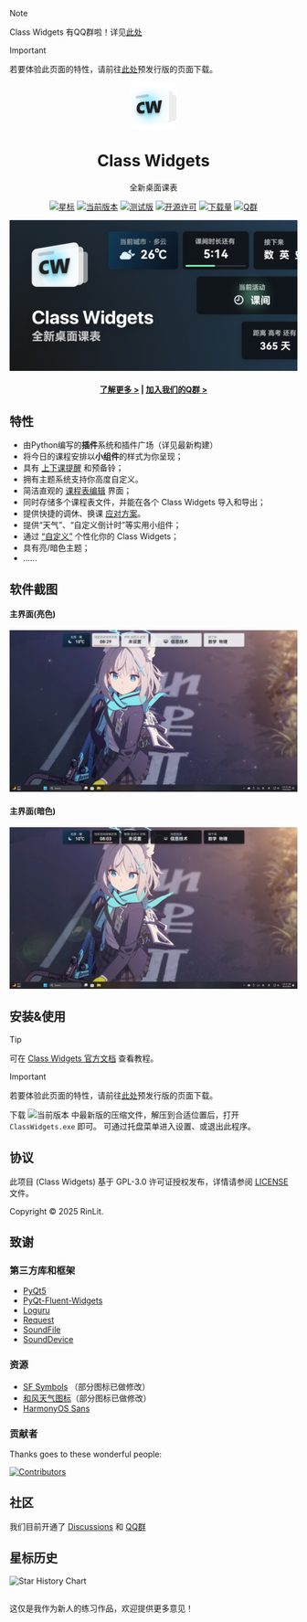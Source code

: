 > [!NOTE]
> Class Widgets 有QQ群啦！详见[此处](#社区)

> [!IMPORTANT]
> 若要体验此页面的特性，请前往[此处](https://github.com/RinLit-233-shiroko/Class-Widgets/releases/tag/v1.1.7-b4)预发行版的页面下载。

<p align="center">
  <img width="16%" align="center" src="img/Logo.png" alt="logo">
</p>
  <h1 align="center">
  Class Widgets
</h1>
<p align="center">
 全新桌面课表
</p>

<div align="center">

[![星标](https://img.shields.io/github/stars/RinLit-233-shiroko/Class-Widgets?style=for-the-badge&color=orange&label=星标)](https://github.com/RinLit-233-shiroko/Class-Widgets)
[![当前版本](https://img.shields.io/github/v/release/RinLit-233-shiroko/Class-Widgets?style=for-the-badge&color=purple&label=当前版本)](https://github.com/RinLit-233-shiroko/Class-Widgets/releases/latest)
[![测试版](https://img.shields.io/github/v/tag/RinLit-233-shiroko/Class-Widgets?include_prereleases&label=当前测试版&color=yellow&style=for-the-badge)](https://github.com/RinLit-233-shiroko/Class-Widgets/releases)
[![开源许可](https://img.shields.io/badge/license-GPLv3-blue.svg?label=开源许可证&style=for-the-badge)](https://github.com/RinLit-233-shiroko/Class-Widgets)
[![下载量](https://img.shields.io/github/downloads/RinLit-233-shiroko/Class-Widgets/total.svg?label=下载量&color=green&style=for-the-badge)](https://github.com/RinLit-233-shiroko/Class-Widgets)
[![Q群](https://img.shields.io/badge/QQ群-169200380-blue.svg?logo=qq&color=blue&style=for-the-badge)](http://qm.qq.com/cgi-bin/qm/qr?_wv=1027&k=yHXKCAjOxlpTpJ4mNdXm0mxOneYUinRs&authKey=sd3%2F06iGdOZUjkXXPBeIzGnFDIeYwmdwuM8dhk25fi%2B1CUL32MkeN2EEfjdo2pzE&noverify=0&group_code=169200380)

![Banner](img/Banner.png)

#### [了解更多 >](https://www.bilibili.com/video/BV1xwW9eyEGu/) | [加入我们的Q群 >](http://qm.qq.com/cgi-bin/qm/qr?_wv=1027&k=yHXKCAjOxlpTpJ4mNdXm0mxOneYUinRs&authKey=sd3%2F06iGdOZUjkXXPBeIzGnFDIeYwmdwuM8dhk25fi%2B1CUL32MkeN2EEfjdo2pzE&noverify=0&group_code=169200380)

</div>


## 特性
- 由Python编写的**插件**系统和插件广场（详见最新构建）
- 将今日的课程安排以**小组件**的样式为你呈现；
- 具有 [上下课提醒](https://www.yuque.com/rinlit/class-widgets_help/fv2ou1i1ngap0hrl) 和预备铃；
- 拥有主题系统支持你高度自定义。
- 简洁直观的 [课程表编辑](https://www.yuque.com/rinlit/class-widgets_help/oozelh8r56tmw0xb) 界面；
- 同时存储多个课程表文件，并能在各个 Class Widgets 导入和导出；
- 提供快捷的调休、换课 [应对方案](https://www.yuque.com/rinlit/class-widgets_help/gc4epffu7g5bf9os)。
- 提供“天气”、“自定义倒计时”等实用小组件；
- 通过 [“自定义”](https://www.yuque.com/rinlit/class-widgets_help/qyly70ht1ogge1pi) 个性化你的 Class Widgets；
- 具有亮/暗色主题；
- ……

## 软件截图
#### 主界面(亮色)
![scrshot_0](img/screenshot_0.png)
#### 主界面(暗色)
![scrshot_0](img/screenshot_1.png)

## 安装&使用
> [!TIP]
> 可在 [Class Widgets 官方文档](https://www.yuque.com/rinlit/class-widgets_help/gs3gsbms1iivgibm) 查看教程。

> [!IMPORTANT]
> 若要体验此页面的特性，请前往[此处](https://github.com/RinLit-233-shiroko/Class-Widgets/releases/tag/v1.1.7-b3)预发行版的页面下载。

下载 ![当前版本](https://img.shields.io/github/v/release/RinLit-233-shiroko/Class-Widgets?style=flat&color=purple&label=当前版本) 中最新版的压缩文件，解压到合适位置后，打开 `ClassWidgets.exe` 即可。
可通过托盘菜单进入设置、或退出此程序。

## 协议
此项目 (Class Widgets) 基于 GPL-3.0 许可证授权发布，详情请参阅 [LICENSE](./LICENSE) 文件。

Copyright © 2025 RinLit.

## 致谢

### 第三方库和框架

- [PyQt5](https://www.riverbankcomputing.com/static/Docs/PyQt5/)
- [PyQt-Fluent-Widgets](https://github.com/zhiyiYo/PyQt-Fluent-Widgets)
- [Loguru](https://github.com/Delgan/loguru)
- [Request](https://github.com/psf/requests)
- [SoundFile](https://github.com/bastibe/python-soundfile)
- [SoundDevice](https://github.com/spatialaudio/python-sounddevice)

### 资源

- [SF Symbols](https://developer.apple.com/cn/sf-symbols/) （部分图标已做修改）
- [和风天气图标](https://icons.qweather.com/)（部分图标已做修改）
- [HarmonyOS Sans](https://developer.huawei.com/consumer/cn/design/resource/)

### 贡献者

Thanks goes to these wonderful people:

[![Contributors](http://contrib.nn.ci/api?repo=Class-Widgets/Class-Widgets&repo=Class-Widgets/plugin-plaza&repo=Class-Widgets/cw-interim-site)](https://github.com/Class-Widgets/Class-Widgets/graphs/contributors)

## 社区
我们目前开通了 [Discussions](https://github.com/orgs/Class-Widgets/discussions) 和 [QQ群](http://qm.qq.com/cgi-bin/qm/qr?_wv=1027&k=yHXKCAjOxlpTpJ4mNdXm0mxOneYUinRs&authKey=sd3%2F06iGdOZUjkXXPBeIzGnFDIeYwmdwuM8dhk25fi%2B1CUL32MkeN2EEfjdo2pzE&noverify=0&group_code=169200380)

## 星标历史
<picture>
  <source
    media="(prefers-color-scheme: dark)"
    srcset="
      https://api.star-history.com/svg?repos=RinLit-233-shiroko/Class-Widgets&type=Date&theme=dark
    "
  />
  <source
    media="(prefers-color-scheme: light)"
    srcset="
      https://api.star-history.com/svg?repos=RinLit-233-shiroko/Class-Widgets&type=Date&theme=dark
    "
  />
  <img
    alt="Star History Chart"
    src="https://api.star-history.com/svg?repos=RinLit-233-shiroko/Class-Widgets&type=Date&theme=dark"
  />
</picture>

##
这仅是我作为新人的练习作品，欢迎提供更多意见！
